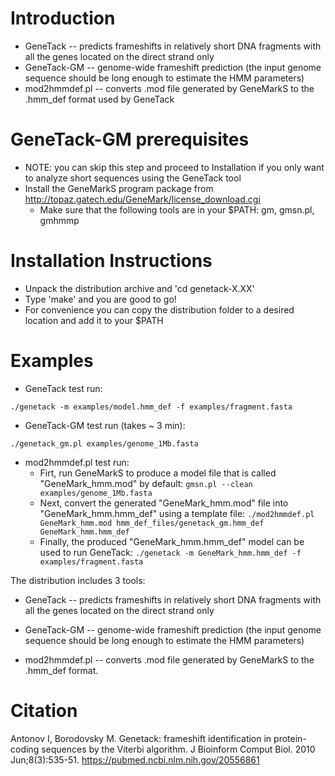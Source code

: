 # Introduction
* GeneTack       --  predicts frameshifts in relatively short DNA fragments with all the genes located on the direct strand only
* GeneTack-GM    --  genome-wide frameshift prediction (the input genome sequence should be long enough to estimate the HMM parameters)
* mod2hmmdef.pl  --  converts .mod file generated by GeneMarkS to the .hmm_def format used by GeneTack

# GeneTack-GM prerequisites
* NOTE: you can skip this step and proceed to Installation if you only want to analyze short sequences using the GeneTack tool
* Install the GeneMarkS program package from http://topaz.gatech.edu/GeneMark/license_download.cgi
    - Make sure that the following tools are in your $PATH: gm, gmsn.pl, gmhmmp

# Installation Instructions
* Unpack the distribution archive and 'cd genetack-X.XX'
* Type 'make' and you are good to go!
* For convenience you can copy the distribution folder to a desired location and add it to your $PATH

# Examples
* GeneTack test run:
```
./genetack -m examples/model.hmm_def -f examples/fragment.fasta
```
* GeneTack-GM test run (takes ~ 3 min):
```
./genetack_gm.pl examples/genome_1Mb.fasta
```

* mod2hmmdef.pl test run:
    - Firt, run GeneMarkS to produce a model file that is called "GeneMark_hmm.mod" by default:
    `gmsn.pl --clean examples/genome_1Mb.fasta`
    - Next, convert the generated "GeneMark_hmm.mod" file into "GeneMark_hmm.hmm_def" using a template file:
      `./mod2hmmdef.pl GeneMark_hmm.mod hmm_def_files/genetack_gm.hmm_def GeneMark_hmm.hmm_def`
    - Finally, the produced "GeneMark_hmm.hmm_def" model can be used to run GeneTack:
      `./genetack -m GeneMark_hmm.hmm_def -f examples/fragment.fasta`

The distribution includes 3 tools:

* GeneTack -- predicts frameshifts in relatively short DNA fragments with all the genes located on the direct strand only

* GeneTack-GM -- genome-wide frameshift prediction (the input genome sequence should be long enough to estimate the HMM parameters)

* mod2hmmdef.pl -- converts .mod file generated by GeneMarkS to the .hmm_def format.

# Citation
Antonov I, Borodovsky M. Genetack: frameshift identification in protein-coding sequences by the Viterbi algorithm. J Bioinform Comput Biol. 2010 Jun;8(3):535-51.
https://pubmed.ncbi.nlm.nih.gov/20556861
